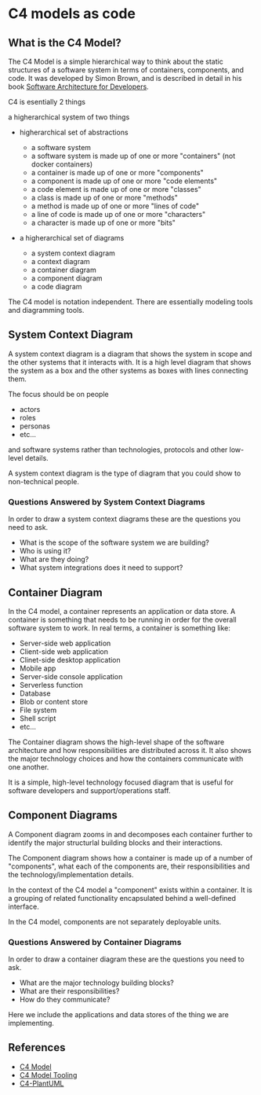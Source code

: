# C4 models as code

## What is the C4 Model?

The C4 Model is a simple hierarchical way to think about the static structures of a software system in terms of containers, components, and code. It was developed by Simon Brown, and is described in detail in his book [Software Architecture for Developers](https://leanpub.com/software-architecture-for-developers).

C4 is esentially 2 things

a higherarchical system of two things

- higherarchical set of abstractions
    - a software system
    - a software system is made up of one or more "containers" (not docker containers)
    - a container is made up of one or more "components"
    - a component is made up of one or more "code elements"
    - a code element is made up of one or more "classes"
    - a class is made up of one or more "methods"
    - a method is made up of one or more "lines of code"
    - a line of code is made up of one or more "characters"
    - a character is made up of one or more "bits"


- a higherarchical set of diagrams
    - a system context diagram
    - a context diagram
    - a container diagram
    - a component diagram
    - a code diagram

The C4 model is notation independent.
There are essentially modeling tools and diagramming tools.

## System Context Diagram

A system context diagram is a diagram that shows the system in scope and the 
other systems that it interacts with. It is a high level diagram that shows 
the system as a box and the other systems as boxes with lines connecting them.

The focus should be on people 

- actors
- roles
- personas
- etc...

and software systems rather than technologies, protocols and other low-level details.

A system context diagram is the type of diagram that you could show to non-technical
people.

### Questions Answered by System Context Diagrams

In order to draw a system context diagrams these are the questions you need to ask.

- What is the scope of the software system we are building?
- Who is using it?
- What are they doing?
- What system integrations does it need to support?

## Container Diagram

In the C4 model, a container represents an application or data store.  A container
is something that needs to be running in order for the overall software system to work.
In real terms, a container is something like:

* Server-side web application
* Client-side web application
* Clinet-side desktop application
* Mobile app
* Server-side console application
* Serverless function
* Database
* Blob or content store
* File system
* Shell script
* etc...


The Container diagram shows the high-level shape of the software architecture
and how responsibilities are distributed across it.  It also shows the major
technology choices and how the containers communicate with one another.

It is a simple, high-level technology focused diagram that is useful for
software developers and support/operations staff.

## Component Diagrams

A Component diagram zooms in and decomposes each container further to identify
the major structurlal building blocks and their interactions.

The Component diagram shows how a container is made up of a number of "components",
what each of the components are, their responsibilities and the 
technology/implementation  details.

In the context of the C4 model a "component" exists within a container.  It is
a grouping of related functionality encapsulated behind a well-defined interface.

In the C4 model, components are not separately deployable units.

### Questions Answered by Container Diagrams

In order to draw a container diagram these are the questions you need to ask.

- What are the major technology building blocks?
- What are their responsibilities?
- How do they communicate?

Here we include the applications and data stores of the thing we are implementing.

## References

- [C4 Model](https://c4model.com/)
- [C4 Model Tooling](https://c4model.com/#Tooling)
- [C4-PlantUML](https://github.com/plantuml-stdlib/C4-PlantUML)